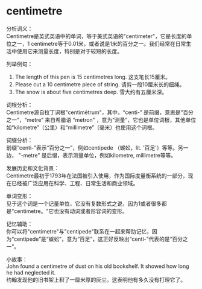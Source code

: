 # centimetre

分析词义：  
Centimetre是英式英语中的单词，等于美式英语的"centimeter"，它是长度的单位之一，1 centimetre等于0.01米，或者说是1米的百分之一。我们经常在日常生活中使用它来测量长度，特别是对于较短的长度。

  

列举例句：

  

1.  The length of this pen is 15 centimetres long. 这支笔长15厘米。
2.  Please cut a 10 centimetre piece of string. 请剪一段10厘米长的细绳。
3.  The snow is about five centimetres deep. 雪大约有五厘米深。

  

词根分析：  
Centimetre源自拉丁词根"centimētrum"，其中，“centi-” 是前缀，意思是“百分之一”，“metre” 来自希腊语 “metron” ，意为“测量”，它也是单位词根，其他单位如“kilometre”（公里）和“millimetre”（毫米）也使用这个词根。

  

词缀分析：  
前缀“centi-”表示“百分之一”，例如centipede （蜈蚣，lit. '百足'）等等。另一边， "-metre" 是后缀，表示测量单位，例如kilometre, millimetre等等。

  

发展历史和文化背景：  
Centimetre最初于1793年在法国被引入使用，作为国际度量衡系统的一部分，现在已经被广泛应用在科学、工程、日常生活和商业领域。

  

单词变形：  
见于这个词是一个记量单位，它没有复数形式之说，因为1或者很多都是"centimetre。"它也没有动词或者形容词的变形。

  

记忆辅助：  
你可以将"centimetre"与"centipede"联系在一起来帮助记忆，因为“centipede”是“蜈蚣”，意为“百足”，这正好反映出“centi-”代表的是“百分之一”。

  

小故事：  
John found a centimetre of dust on his old bookshelf. It showed how long he had neglected it.  
约翰发现他的旧书架上积了一厘米厚的灰尘。这表明他有多久没有打理它了。
